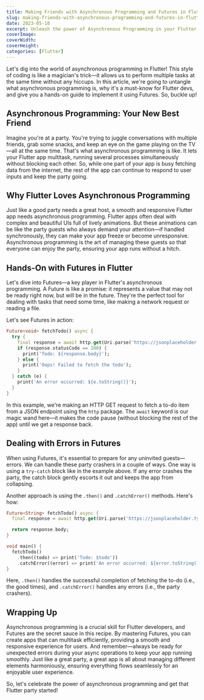 ```yaml
---
title: Making Friends with Asynchronous Programming and Futures in Flutter
slug: making-friends-with-asynchronous-programming-and-futures-in-flutter
date: 2023-05-10
excerpt: Unleash the power of Asynchronous Programming in your Flutter apps. Learn how to implement Futures and handle errors for a seamless user experience.
coverImage:
coverWidth:
coverHeight:
categories: [Flutter]
---
```


Let's dig into the world of asynchronous programming in Flutter! This style of coding is like a magician's trick—it allows us to perform multiple tasks at the same time without any hiccups. In this article, we're going to untangle what asynchronous programming is, why it's a must-know for Flutter devs, and give you a hands-on guide to implement it using Futures. So, buckle up!

## Asynchronous Programming: Your New Best Friend

Imagine you're at a party. You're trying to juggle conversations with multiple friends, grab some snacks, and keep an eye on the game playing on the TV—all at the same time. That's what asynchronous programming is like. It lets your Flutter app multitask, running several processes simultaneously without blocking each other. So, while one part of your app is busy fetching data from the internet, the rest of the app can continue to respond to user inputs and keep the party going.

## Why Flutter Loves Asynchronous Programming

Just like a good party needs a great host, a smooth and responsive Flutter app needs asynchronous programming. Flutter apps often deal with complex and beautiful UIs full of lively animations. But these animations can be like the party guests who always demand your attention—if handled synchronously, they can make your app freeze or become unresponsive. Asynchronous programming is the art of managing these guests so that everyone can enjoy the party, ensuring your app runs without a hitch.

## Hands-On with Futures in Flutter

Let's dive into Futures—a key player in Flutter's asynchronous programming. A Future is like a promise: it represents a value that may not be ready right now, but will be in the future. They're the perfect tool for dealing with tasks that need some time, like making a network request or reading a file.

Let's see Futures in action:

```dart
Future<void> fetchTodo() async {
  try {
    final response = await http.get(Uri.parse('https://jsonplaceholder.typicode.com/todos/1'));
    if (response.statusCode == 200) {
      print('Todo: ${response.body}');
    } else {
      print('Oops! Failed to fetch the todo');
    }
  } catch (e) {
    print('An error occurred: ${e.toString()}');
  }
}
```

In this example, we're making an HTTP GET request to fetch a to-do item from a JSON endpoint using the `http` package. The `await` keyword is our magic wand here—it makes the code pause (without blocking the rest of the app) until we get a response back.

## Dealing with Errors in Futures

When using Futures, it's essential to prepare for any uninvited guests—errors. We can handle these party crashers in a couple of ways. One way is using a `try-catch` block like in the example above. If any error crashes the party, the catch block gently escorts it out and keeps the app from collapsing.

Another approach is using the `.then()` and `.catchError()` methods. Here's how:

```dart
Future<String> fetchTodo() async {
  final response = await http.get(Uri.parse('https://jsonplaceholder.typicode.com/todos/1'));

  return response.body;
}

void main() {
  fetchTodo()
    .then((todo) => print('Todo: $todo'))
    .catchError((error) => print('An error occurred: ${error.toString()}'));
}
```

Here, `.then()` handles the successful completion of fetching the to-do (i.e., the good times), and `.catchError()` handles any errors (i.e., the party crashers).

## Wrapping Up

Asynchronous programming is a crucial skill for Flutter developers, and Futures are the secret sauce in this recipe. By mastering Futures, you can create apps that can multitask efficiently, providing a smooth and responsive experience for users. And remember—always be ready for unexpected errors during your async operations to keep your app running smoothly. Just like a great party, a great app is all about managing different elements harmoniously, ensuring everything flows seamlessly for an enjoyable user experience. 

So, let's celebrate the power of asynchronous programming and get that Flutter party started!